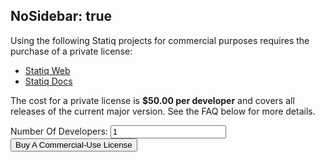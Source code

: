NoSidebar: true
---
Using the following Statiq projects for commercial purposes requires the purchase of a private license:

- [Statiq Web](/web)
- [Statiq Docs](/docs)

The cost for a private license is **$50.00 per developer** and covers all releases of the current major version. See the FAQ below for more details.

<div>
    <script src="https://js.stripe.com/v3/" data-no-mirror></script>
    <div class="form-inline">
        <label class="mb-2 mr-2" for="quantityInput" class="mr-2">Number Of Developers:</label>
        <input id="quantityInput" type="number" min="1" onchange="changeQuantity(this.value)" value="1" inputmode="numeric" pattern="\d*" onkeyup="this.value=this.value.replace(/[^\d]+/,’’)" class="mr-2 mb-2"></input>
        <button class="btn btn-primary" id="checkout-button-sku_H7XbjLJDzHVInz" role="link">Buy A Commercial-Use License</button>
    </div>
    <div id="error-message"></div>
    <script>
        var quantity = 1;
        function changeQuantity(value) {
            quantity = value;
        }
        (function() {
            var stripe = Stripe('pk_live_4tiVivY5ixgmXsAuM5khf36i');
            var checkoutButton = document.getElementById('checkout-button-sku_H7XbjLJDzHVInz');
            checkoutButton.addEventListener('click', function () {
                // When the customer clicks on the button, redirect
                // them to Checkout.
                stripe.redirectToCheckout({
                items: [{sku: 'sku_H7XbjLJDzHVInz', quantity: Number(quantity)}],
                // Do not rely on the redirect to the successUrl for fulfilling
                // purchases, customers may not always reach the success_url after
                // a successful payment.
                // Instead use one of the strategies described in
                // https://stripe.com/docs/payments/checkout/fulfillment
                successUrl: 'https://statiq.dev/license/thank-you',
                cancelUrl: 'https://statiq.dev/license',
                })
                .then(function (result) {
                if (result.error) {
                    // If `redirectToCheckout` fails due to a browser or network
                    // error, display the localized error message to your customer.
                    var displayError = document.getElementById('error-message');
                    displayError.textContent = result.error.message;
                }
                });
            });
        })();
    </script>
</div>

<?!^ "https://raw.githubusercontent.com/statiqdev/Statiq.Web/master/LICENSE-FAQ.md" /?>